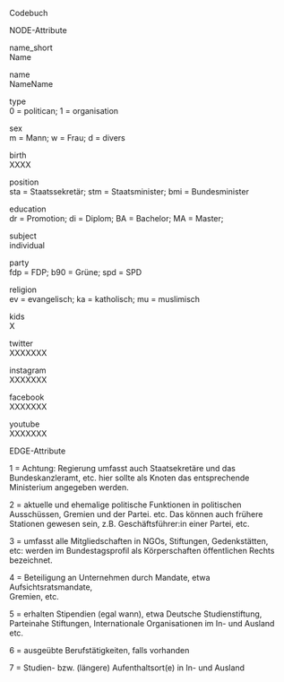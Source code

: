 Codebuch


NODE-Attribute

name_short	
Name

name	        
NameName

type	        
0 = politican; 1 = organisation

sex	        
m = Mann; w = Frau; d = divers

birth	        
XXXX

position	    
sta = Staatssekretär; stm = Staatsminister; bmi = Bundesminister

education	    
dr = Promotion;	di = Diplom; BA = Bachelor; MA = Master;	

subject	      
individual

party	        
fdp = FDP; b90 = Grüne;	spd = SPD	

religion	    
ev = evangelisch; ka = katholisch; mu = muslimisch	

kids	        
X

twitter	      
XXXXXXX

instagram	    
XXXXXXX

facebook	    
XXXXXXX

youtube       
XXXXXXX



EDGE-Attribute

1 = Achtung: Regierung umfasst auch Staatsekretäre und das				
Bundeskanzleramt, etc. hier sollte als Knoten das entsprechende				
Ministerium angegeben werden.				
				
2 = aktuelle und ehemalige politische Funktionen in politischen				
Ausschüssen, Gremien und der Partei. etc. Das können auch frühere				
Stationen gewesen sein, z.B. Geschäftsführer:in einer Partei, etc.				
				
3 = umfasst alle Mitgliedschaften in NGOs, Stiftungen, Gedenkstätten,				
etc: werden im Bundestagsprofil als Körperschaften öffentlichen Rechts				
bezeichnet.				
				
4 = Beteiligung an Unternehmen durch Mandate, etwa Aufsichtsratsmandate,				
Gremien, etc.				
				
5 = erhalten Stipendien (egal wann), etwa Deutsche Studienstiftung,				
Parteinahe Stiftungen, Internationale Organisationen im In- und Ausland				
etc.				
				
6 = ausgeübte Berufstätigkeiten, falls vorhanden				
				
7 = Studien- bzw. (längere) Aufenthaltsort(e) in In- und Ausland		
